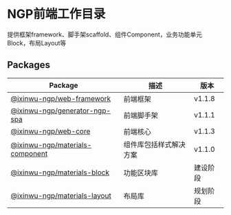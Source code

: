 # NGP前端工作目录

提供框架framework、脚手架scaffold、组件Component，业务功能单元Block，布局Layout等

## Packages

| Package | 描述 | 版本 |
| ------ | ------ | ------ |
| [@ixinwu-ngp/web-framework](./packages/web-framework/README.md) | 前端框架 | v1.1.8
| [@ixinwu-ngp/generator-ngp-spa](./packages/generator-ngp-spa/README.md) | 前端脚手架 | v1.1.1
| [@ixinwu-ngp/web-core](./packages/web-core/README.md) | 前端核心 | v1.1.3
| [@ixinwu-ngp/materials-component](./packages/materials-component/README.md) | 组件库包括样式解决方案 | v1.1.0
| [@ixinwu-ngp/materials-block](./packages/materials-block/README.md) | 功能区块库 | 建设阶段
| [@ixinwu-ngp/materials-layout](./packages/materials-layout/README.md) | 布局库 | 规划阶段
